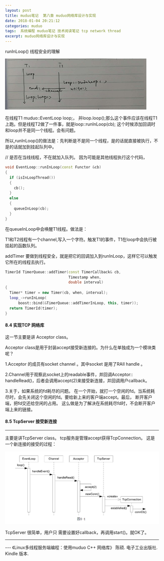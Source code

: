 ```yaml
---
layout: post
title: muduo笔记  第八章 muduo网络库设计与实现
date: 2018-01-04 20:21:12
categories: muduo
tags:  系统编程 muduo笔记 技术阅读笔记 tcp network thread
excerpt: muduo网络库设计与实现
---
```



runInLoop() 线程安全的理解

![](/assets/muduo/8-muduo-EventLoop.png) 

在线程T1 muduo::EventLoop loop;， 并loop.loop();那么这个事件应该在线程T1上跑。但是线程T2做了一件事，就是loop::runInLoop(cb); 这个时候添加回调时和loop并不是同一个线程。会有问题。

所以,runInLoop()的做法是：先判断是不是同一个线程，是的话就直接被执行，不是的话就加到挂起队列中。

// 是否在当线线程，不在就加入队列。 因为可能是其他线程执行这个代码，

```c++
void EventLoop::runInLoop(const Functor &cb)
{
  if (isInLoopThread())
  {
    cb();
  }
  else
  {
    queueInLoop(cb);
  }
}
```

在queueInLoop中会唤醒T1线程。做法是：

T1和T2线程有一个channel,写入一个字符。触发T1的事件，T1在loop中会执行被挂起的函数队列。


addTimer 要做到线程安全，就是把它的回调加入到runInLoop，这样它可以触发它所在的线程去执行。

```c++
TimerId TimerQueue::addTimer(const TimerCallback& cb,
                             Timestamp when,
                             double interval)
{
  Timer* timer = new Timer(cb, when, interval);
  loop_->runInLoop(
      boost::bind(&TimerQueue::addTimerInLoop, this, timer));
  return TimerId(timer);
}
```



#### 8.4 实现TCP 网络库

这一节主要是讲 Acceptor class。


Acceptor class是用于封装accept接受新连接的。为什么在单独成为一个模块类呢？

1.Acceptor  的成员有socket channel 。其中socket 是用了RAII handle 。

2.Channel用于观察此socket上的readable事件，并回调Acceptor:: handleRead()，后者会调用accept(2)来接受新连接，并回调用户callback。

3.关于，如果系统的fd耗尽的问题。 在一个开始，就打一个空闲的fd。当系统耗尽时，会先关闭这个空闲的fd。要给新上来的客户端accept。最后，
断开客户端，把fd交还给空闲的占用。 这么做是为了解决在系统耗尽fd时，不会断开客户端上来的链接。


#### 8.5 TcpServer  接受新连接
---
主要是讲TcpServer class。 tcp服务是管理accept获得TcpConnection。
这是一个新连接的接受的过程：

![](/assets/muduo/8-muduo-tcpserver-class.png) 

TcpServer 很简单，用户只 需要设置好callback，再调用start()。就OK了。



---
 \--- 《Linux多线程服务端编程：使用muduo C++ 网络库》 陈硕. 电子工业出版社. Kindle 版本.






